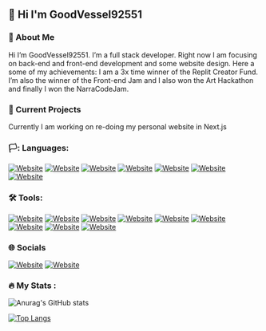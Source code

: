 **👋 Hi I'm GoodVessel92551**
------
### 🧑 About Me

Hi I’m GoodVessel92551. I’m a full stack developer. Right now I am focusing on back-end and front-end development and some website design. Here a some of my achievements: I am a 3x time winner of the Replit Creator Fund. I’m also the winner of the Front-end Jam and I also won the Art Hackathon and finally I won the NarraCodeJam.

### 📝 Current Projects
Currently I am working on re-doing my personal website in Next.js

### 🏳️: Languages:

[![Website](https://img.shields.io/badge/Python-FFD43B?style=for-the-badge&logo=python&logoColor=blue)]()
[![Website](https://img.shields.io/badge/HTML5-E34F26?style=for-the-badge&logo=html5&logoColor=white)]()
[![Website](https://img.shields.io/badge/CSS3-1572B6?style=for-the-badge&logo=css3&logoColor=white)]()
[![Website](https://img.shields.io/badge/JavaScript-323330?style=for-the-badge&logo=javascript&logoColor=F7DF1E)]()
[![Website](https://img.shields.io/badge/React-20232A?style=for-the-badge&logo=react&logoColor=61DAFB)]()
[![Website](https://img.shields.io/badge/TypeScript-007ACC?style=for-the-badge&logo=typescript&logoColor=white)]()
[![Website](https://img.shields.io/badge/Flask-000000?style=for-the-badge&logo=flask&logoColor=white)]()



### 🛠️ Tools:
[![Website](https://img.shields.io/badge/github%20copilot-000000?style=for-the-badge&logo=githubcopilot&logoColor=white)]()
[![Website](https://img.shields.io/badge/MongoDB-4EA94B?style=for-the-badge&logo=mongodb&logoColor=white)]()
[![Website](https://img.shields.io/badge/Figma-F24E1E?style=for-the-badge&logo=figma&logoColor=white)]()
[![Website](https://img.shields.io/badge/solidworks-005386?style=for-the-badge&logo=dassaultsystemes&logoColor=white)]()
[![Website](https://img.shields.io/badge/Discord-5865F2?style=for-the-badge&logo=discord&logoColor=white)]()
[![Website](https://img.shields.io/badge/VSCode-0078D4?style=for-the-badge&logo=visual%20studio%20code&logoColor=white)]()
[![Website](https://img.shields.io/badge/Windows_11-0078d4?style=for-the-badge&logo=windows-11&logoColor=white)]()
[![Website](https://img.shields.io/badge/GIT-E44C30?style=for-the-badge&logo=git&logoColor=white)]()
[![Website](https://img.shields.io/badge/replit-667881?style=for-the-badge&logo=replit&logoColor=white)]()

### 🌐 Socials
[![Website](https://img.shields.io/badge/GitHub-100000?style=for-the-badge&logo=github&logoColor=white)](https://github.com/GoodVessel92551)
[![Website](https://img.shields.io/badge/X-000000?style=for-the-badge&logo=x&logoColor=white)](https://x.com/GoodVessel92551)
  
### :fire: My Stats :
![Anurag's GitHub stats](https://github-readme-stats.vercel.app/api?username=GoodVessel92551&show_icons=true&theme=dark&hide_border=true)

[![Top Langs](https://github-readme-stats.vercel.app/api/top-langs/?username=anuraghazra&layout=donut&theme=dark&hide_border=true)](https://github.com/anuraghazra/github-readme-stats)


